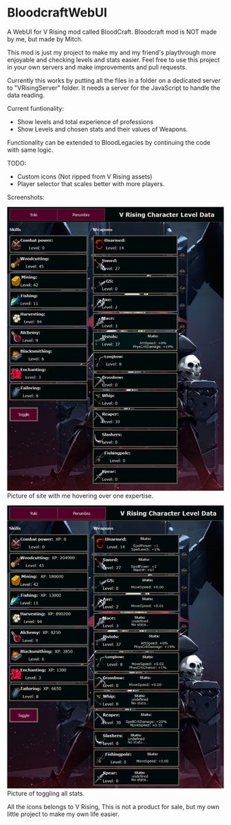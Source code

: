 # BloodcraftWebUI

A WebUI for V Rising mod called BloodCraft.
Bloodcraft mod is NOT made by me, but made by Mitch.

This mod is just my project to make my and my friend's playthrough more enjoyable and checking levels and stats easier.
Feel free to use this project in your own servers and make improvements and pull requests.

Currently this works by putting all the files in a folder on a dedicated server to "VRisingServer" folder. It needs a server for the JavaScript to handle the data reading.

Current funtionality:
- Show levels and total experience of professions
- Show Levels and chosen stats and their values of Weapons.

Functionality can be extended to BloodLegacies by continuing the code with same logic.

TODO:
- Custom icons (Not ripped from V Rising assets)
- Player selector that scales better with more players.

Screenshots:

![screenshot without toggle](screenshots/screenshot1.png)
Picture of site with me hovering over one expertise.

![screenshot of toggle](screenshots/screenshot2.png)
Picture of toggling all stats.


All the icons belongs to V Rising, This is not a product for sale, but my own little project to make my own life easier.
